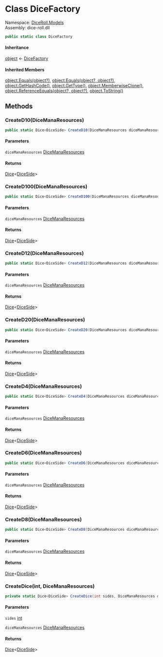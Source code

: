 # <a id="DiceRoll_Models_DiceFactory"></a> Class DiceFactory

Namespace: [DiceRoll.Models](DiceRoll.Models.md)  
Assembly: dice\-roll.dll  

```csharp
public static class DiceFactory
```

#### Inheritance

[object](https://learn.microsoft.com/dotnet/api/system.object) ← 
[DiceFactory](DiceRoll.Models.DiceFactory.md)

#### Inherited Members

[object.Equals\(object?\)](https://learn.microsoft.com/dotnet/api/system.object.equals\#system\-object\-equals\(system\-object\)), 
[object.Equals\(object?, object?\)](https://learn.microsoft.com/dotnet/api/system.object.equals\#system\-object\-equals\(system\-object\-system\-object\)), 
[object.GetHashCode\(\)](https://learn.microsoft.com/dotnet/api/system.object.gethashcode), 
[object.GetType\(\)](https://learn.microsoft.com/dotnet/api/system.object.gettype), 
[object.MemberwiseClone\(\)](https://learn.microsoft.com/dotnet/api/system.object.memberwiseclone), 
[object.ReferenceEquals\(object?, object?\)](https://learn.microsoft.com/dotnet/api/system.object.referenceequals), 
[object.ToString\(\)](https://learn.microsoft.com/dotnet/api/system.object.tostring)

## Methods

### <a id="DiceRoll_Models_DiceFactory_CreateD10_DiceRoll_Models_DiceManaResources_"></a> CreateD10\(DiceManaResources\)

```csharp
public static Dice<DiceSide> CreateD10(DiceManaResources diceManaResources)
```

#### Parameters

`diceManaResources` [DiceManaResources](DiceRoll.Models.DiceManaResources.md)

#### Returns

 [Dice](DiceRoll.Models.Dice\-1.md)<[DiceSide](DiceRoll.Models.DiceSide.md)\>

### <a id="DiceRoll_Models_DiceFactory_CreateD100_DiceRoll_Models_DiceManaResources_"></a> CreateD100\(DiceManaResources\)

```csharp
public static Dice<DiceSide> CreateD100(DiceManaResources diceManaResources)
```

#### Parameters

`diceManaResources` [DiceManaResources](DiceRoll.Models.DiceManaResources.md)

#### Returns

 [Dice](DiceRoll.Models.Dice\-1.md)<[DiceSide](DiceRoll.Models.DiceSide.md)\>

### <a id="DiceRoll_Models_DiceFactory_CreateD12_DiceRoll_Models_DiceManaResources_"></a> CreateD12\(DiceManaResources\)

```csharp
public static Dice<DiceSide> CreateD12(DiceManaResources diceManaResources)
```

#### Parameters

`diceManaResources` [DiceManaResources](DiceRoll.Models.DiceManaResources.md)

#### Returns

 [Dice](DiceRoll.Models.Dice\-1.md)<[DiceSide](DiceRoll.Models.DiceSide.md)\>

### <a id="DiceRoll_Models_DiceFactory_CreateD20_DiceRoll_Models_DiceManaResources_"></a> CreateD20\(DiceManaResources\)

```csharp
public static Dice<DiceSide> CreateD20(DiceManaResources diceManaResources)
```

#### Parameters

`diceManaResources` [DiceManaResources](DiceRoll.Models.DiceManaResources.md)

#### Returns

 [Dice](DiceRoll.Models.Dice\-1.md)<[DiceSide](DiceRoll.Models.DiceSide.md)\>

### <a id="DiceRoll_Models_DiceFactory_CreateD4_DiceRoll_Models_DiceManaResources_"></a> CreateD4\(DiceManaResources\)

```csharp
public static Dice<DiceSide> CreateD4(DiceManaResources diceManaResources)
```

#### Parameters

`diceManaResources` [DiceManaResources](DiceRoll.Models.DiceManaResources.md)

#### Returns

 [Dice](DiceRoll.Models.Dice\-1.md)<[DiceSide](DiceRoll.Models.DiceSide.md)\>

### <a id="DiceRoll_Models_DiceFactory_CreateD6_DiceRoll_Models_DiceManaResources_"></a> CreateD6\(DiceManaResources\)

```csharp
public static Dice<DiceSide> CreateD6(DiceManaResources diceManaResources)
```

#### Parameters

`diceManaResources` [DiceManaResources](DiceRoll.Models.DiceManaResources.md)

#### Returns

 [Dice](DiceRoll.Models.Dice\-1.md)<[DiceSide](DiceRoll.Models.DiceSide.md)\>

### <a id="DiceRoll_Models_DiceFactory_CreateD8_DiceRoll_Models_DiceManaResources_"></a> CreateD8\(DiceManaResources\)

```csharp
public static Dice<DiceSide> CreateD8(DiceManaResources diceManaResources)
```

#### Parameters

`diceManaResources` [DiceManaResources](DiceRoll.Models.DiceManaResources.md)

#### Returns

 [Dice](DiceRoll.Models.Dice\-1.md)<[DiceSide](DiceRoll.Models.DiceSide.md)\>

### <a id="DiceRoll_Models_DiceFactory_CreateDice_System_Int32_DiceRoll_Models_DiceManaResources_"></a> CreateDice\(int, DiceManaResources\)

```csharp
private static Dice<DiceSide> CreateDice(int sides, DiceManaResources diceManaResources)
```

#### Parameters

`sides` [int](https://learn.microsoft.com/dotnet/api/system.int32)

`diceManaResources` [DiceManaResources](DiceRoll.Models.DiceManaResources.md)

#### Returns

 [Dice](DiceRoll.Models.Dice\-1.md)<[DiceSide](DiceRoll.Models.DiceSide.md)\>

